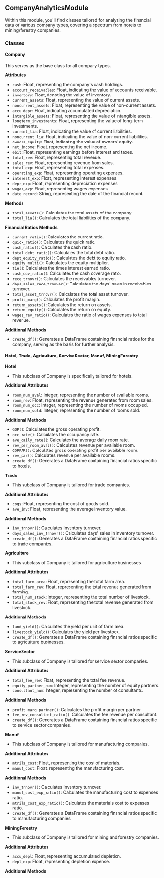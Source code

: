 ## CompanyAnalyticsModule

Within this module, you'll find classes tailored for analyzing the financial data of various company types, covering a spectrum from hotels to mining/forestry companies.

### Classes

#### Company

This serves as the base class for all company types.

**Attributes**
- `cash`: Float, representing the company's cash holdings.
- `account_receivables`: Float, indicating the value of accounts receivable.
- `inventory`: Float, denoting the value of inventory.
- `current_assets`: Float, representing the value of current assets.
- `noncurrent_assets`: Float, representing the value of non-current assets.
- `accu_depr`: Float, indicating accumulated depreciation.
- `intangible_assets`: Float, representing the value of intangible assets.
- `longterm_investments`: Float, representing the value of long-term investments.
- `current_lia`: Float, indicating the value of current liabilities.
- `noncurrent_lia`: Float, indicating the value of non-current liabilities.
- `owners_equity`: Float, indicating the value of owners' equity.
- `net_income`: Float, representing the net income.
- `ebit`: Float, representing earnings before interest and taxes.
- `total_rev`: Float, representing total revenue.
- `sales_rev`: Float, representing revenue from sales.
- `total_exp`: Float, representing total expenses.
- `operating_exp`: Float, representing operating expenses.
- `interest_exp`: Float, representing interest expenses.
- `depr_exp`: Float, representing depreciation expenses.
- `wages_exp`: Float, representing wages expenses.
- `date_record`: String, representing the date of the financial record.

**Methods**
- `total_assets()`: Calculates the total assets of the company.
- `total_lia()`: Calculates the total liabilities of the company.

**Financial Ratios Methods**
- `current_ratio()`: Calculates the current ratio.
- `quick_ratio()`: Calculates the quick ratio.
- `cash_ratio()`: Calculates the cash ratio.
- `total_debt_ratio()`: Calculates the total debt ratio.
- `dept_equity_ratio()`: Calculates the debt to equity ratio.
- `equity_multi()`: Calculates the equity multiplier.
- `tie()`: Calculates the times interest earned ratio.
- `cash_cov_ratio()`: Calculates the cash coverage ratio.
- `rece_trnovr()`: Calculates the receivables turnover.
- `days_sales_rece_trnover()`: Calculates the days' sales in receivables turnover.
- `total_asset_trnovr()`: Calculates the total asset turnover.
- `profit_marg()`: Calculates the profit margin.
- `return_assets()`: Calculates the return on assets.
- `return_equity()`: Calculates the return on equity.
- `wages_rev_ratio()`: Calculates the ratio of wages expenses to total revenue.

**Additional Methods**
- `create_df()`: Generates a DataFrame containing financial ratios for the company, serving as the basis for further analysis.

#### Hotel, Trade, Agriculture, ServiceSector, Manuf, MiningForestry

**Hotel**
- This subclass of Company is specifically tailored for hotels.

**Additional Attributes**
- `room_num_aval`: Integer, representing the number of available rooms.
- `room_rev`: Float, representing the revenue generated from room sales.
- `room_num_occ`: Integer, representing the number of rooms occupied.
- `room_num_sold`: Integer, representing the number of rooms sold.

**Additional Methods**
- `GOP()`: Calculates the gross operating profit.
- `occ_rate()`: Calculates the occupancy rate.
- `ave_daily_rate()`: Calculates the average daily room rate.
- `rev_per_room_aval()`: Calculates revenue per available room.
- `GOPPAR()`: Calculates gross operating profit per available room.
- `rev_par()`: Calculates revenue per available rooms.
- `create_df()`: Generates a DataFrame containing financial ratios specific to hotels.

**Trade**
- This subclass of Company is tailored for trade companies.

**Additional Attributes**
- `cogs`: Float, representing the cost of goods sold.
- `ave_inv`: Float, representing the average inventory value.

**Additional Methods**
- `inv_trnovr()`: Calculates inventory turnover.
- `days_sales_inv_trnovr()`: Calculates days' sales in inventory turnover.
- `create_df()`: Generates a DataFrame containing financial ratios specific to trade companies.

**Agriculture**
- This subclass of Company is tailored for agriculture businesses.

**Additional Attributes**
- `total_farm_area`: Float, representing the total farm area.
- `total_farm_rev`: Float, representing the total revenue generated from farming.
- `total_num_stock`: Integer, representing the total number of livestock.
- `total_stock_rev`: Float, representing the total revenue generated from livestock.

**Additional Methods**
- `land_yield()`: Calculates the yield per unit of farm area.
- `livestock_yield()`: Calculates the yield per livestock.
- `create_df()`: Generates a DataFrame containing financial ratios specific to agriculture businesses.

**ServiceSector**
- This subclass of Company is tailored for service sector companies.

**Additional Attributes**
- `total_fee_rev`: Float, representing the total fee revenue.
- `equity_partner_num`: Integer, representing the number of equity partners.
- `consultant_num`: Integer, representing the number of consultants.

**Additional Methods**
- `profit_marg_partner()`: Calculates the profit margin per partner.
- `fee_rev_consultant_ratio()`: Calculates the fee revenue per consultant.
- `create_df()`: Generates a DataFrame containing financial ratios specific to service sector companies.

**Manuf**
- This subclass of Company is tailored for manufacturing companies.

**Additional Attributes**
- `mtrils_cost`: Float, representing the cost of materials.
- `manuf_cost`: Float, representing the manufacturing cost.

**Additional Methods**
- `inv_trnovr()`: Calculates inventory turnover.
- `manuf_cost_exp_ratio()`: Calculates the manufacturing cost to expenses ratio.
- `mtrils_cost_exp_ratio()`: Calculates the materials cost to expenses ratio.
- `create_df()`: Generates a DataFrame containing financial ratios specific to manufacturing companies.

**MiningForestry**
- This subclass of Company is tailored for mining and forestry companies.

**Additional Attributes**
- `accu_depl`: Float, representing accumulated depletion.
- `depl_exp`: Float, representing depletion expense.

**Additional Methods**
